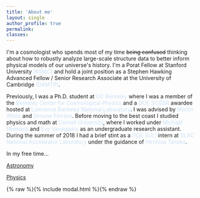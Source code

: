 ```yaml
---
title: 'About me'
layout: single
author_profile: true
permalink:
classes: 
---
```


I'm a cosmologist who spends most of my time ~~being confused~~ thinking about how to robustly analyze large-scale structure data to better inform physical models of our universe's history. 
I'm a Porat Fellow at Stanford University <a href="https://kipac.stanford.edu/" style="color: #cbe0f5; text-decoration: none">(KIPAC)</a> and hold a joint position as a Stephen Hawking Advanced Fellow / Senior Research Associate at the University of Cambridge <a href="https://www.damtp.cam.ac.uk/" style="color: #cbe0f5; text-decoration: none">(DAMTP)</a>.

Previously, I was a Ph.D. student at <a href="https://www.berkeley.edu/" style="color: #cbe0f5; text-decoration: none">UC Berkeley</a> where I was a member of the <a href="https://bccp.berkeley.edu/people/" style="color: #cbe0f5; text-decoration: none">Berkeley Center for Cosmological Physics</a> and a <a href="https://science.osti.gov/wdts/scgsr" style="color: #cbe0f5; text-decoration: none">DOE SCGSR</a> awardee hosted at <a href="https://www.lbl.gov/" style="color: #cbe0f5; text-decoration: none">Lawrence Berkeley National Laboratory</a>. 
I was advised by <a href="https://w.astro.berkeley.edu/~mwhite/" style="color: #cbe0f5; text-decoration: none">Martin White</a> and <a href="https://sferraro.lbl.gov/" style="color: #cbe0f5; text-decoration: none">Simone Ferraro</a>.
Before moving to the best coast I studied physics and math at <a href="https://www.cornell.edu/" style="color: #cbe0f5; text-decoration: none">Cornell University</a>, where I worked under <a href="https://www.classe.cornell.edu/~mdn49/" style="color: #cbe0f5; text-decoration: none">Michael Niemack</a> and <a href="https://evevavagiakis.com/" style="color: #cbe0f5; text-decoration: none">Eve Vavagiakis</a> as an undergraduate research assistant. 
During the summer of 2018 I had a brief stint as a <a href="https://science.osti.gov/wdts/suli" style="color: #cbe0f5; text-decoration: none">DOE SULI</a> intern at <a href="https://www6.slac.stanford.edu/" style="color: #cbe0f5; text-decoration: none">SLAC National Accelerator Laboratory</a> under the guidance of <a href="https://profiles.stanford.edu/hirohisa-tanaka" style="color: #cbe0f5; text-decoration: none">Hirohisa Tanaka</a>. 

In my free time...

<a href="#" class="popup-trigger" data-target="modal-astro">Astronomy</a>

<a href="#" class="popup-trigger" data-target="modal-physics">Physics</a>

{% raw %}{% include modal.html %}{% endraw %}

